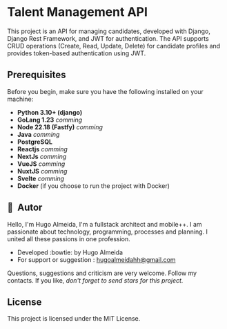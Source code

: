 # Talent Management API

This project is an API for managing candidates, developed with Django, Django Rest Framework, and JWT for authentication. The API supports CRUD operations (Create, Read, Update, Delete) for candidate profiles and provides token-based authentication using JWT.

## Prerequisites

Before you begin, make sure you have the following installed on your machine:

- **Python 3.10+ (django)** 
- **GoLang 1.23** _comming_
- **Node 22.18 (Fastfy)** _comming_
- **Java** _comming_ 
- **PostgreSQL**
- **Reactjs** _comming_
- **NextJs** _comming_
- **VueJS** _comming_
- **NuxtJS** _comming_
- **Svelte** _comming_
- **Docker** (if you choose to run the project with Docker)


## 🦸&nbsp; Autor
Hello, I'm Hugo Almeida, I'm a fullstack architect and mobile++. 
I am passionate about technology, programming, processes and planning. 
I united all these passions in one profession. 

- Developed :bowtie: by Hugo Almeida
- For support or suggestion : hugoalmeidahh@gmail.com

Questions, suggestions and criticism are very welcome. Follow my contacts.
If you like, _don't forget to send stars for this project._

## License
This project is licensed under the MIT License.
